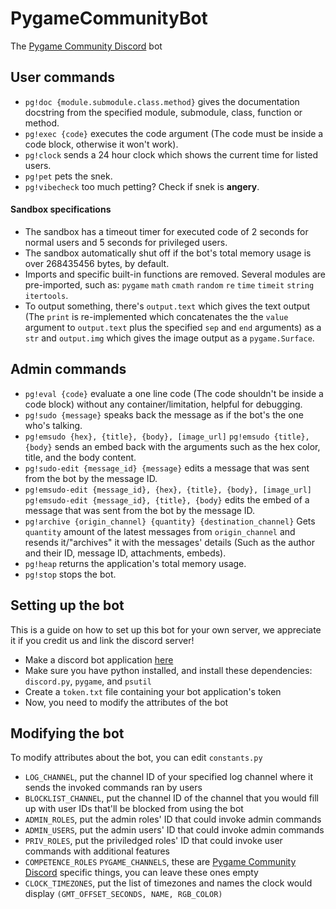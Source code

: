 # PygameCommunityBot
The [Pygame Community Discord](https://discord.gg/kD2Qq9tbKm) bot

## User commands
- `pg!doc {module.submodule.class.method}` gives the documentation docstring from the specified module, submodule, class, function or method.
- `pg!exec {code}` executes the code argument (The code must be inside a code block, otherwise it won't work).
- `pg!clock` sends a 24 hour clock which shows the current time for listed users.
- `pg!pet` pets the snek.
- `pg!vibecheck` too much petting? Check if snek is **angery**.

#### Sandbox specifications
- The sandbox has a timeout timer for executed code of 2 seconds for normal users and 5 seconds for privileged users.
- The sandbox automatically shut off if the bot's total memory usage is over 268435456 bytes, by default.
- Imports and specific built-in functions are removed. Several modules are pre-imported, such as: `pygame` `math` `cmath` `random` `re` `time` `timeit` `string` `itertools`.
- To output something, there's `output.text` which gives the text output (The `print` is re-implemented which concatenates the the `value` argument to `output.text` plus the specified `sep` and `end` arguments) as a `str` and `output.img` which gives the image output as a `pygame.Surface`.

## Admin commands
- `pg!eval {code}` evaluate a one line code (The code shouldn't be inside a code block) without any container/limitation, helpful for debugging.
- `pg!sudo {message}` speaks back the message as if the bot's the one who's talking.
- `pg!emsudo {hex}, {title}, {body}, [image_url]` `pg!emsudo {title}, {body}` sends an embed back with the arguments such as the hex color, title, and the body content.
- `pg!sudo-edit {message_id} {message}` edits a message that was sent from the bot by the message ID.
- `pg!emsudo-edit {message_id}, {hex}, {title}, {body}, [image_url]` `pg!emsudo-edit {message_id}, {title}, {body}` edits the embed of a message that was sent from the bot by the message ID.
- `pg!archive {origin_channel} {quantity} {destination_channel}` Gets `quantity` amount of the latest messages from `origin_channel` and resends it/"archives" it with the messages' details (Such as the author and their ID, message ID, attachments, embeds).
- `pg!heap` returns the application's total memory usage.
- `pg!stop` stops the bot.


## Setting up the bot
This is a guide on how to set up this bot for your own server, we appreciate it if you credit us and link the discord server!
- Make a discord bot application [here](https://discord.com/developers/applications)
- Make sure you have python installed, and install these dependencies: `discord.py`, `pygame`, and `psutil`
- Create a `token.txt` file containing your bot application's token
- Now, you need to modify the attributes of the bot

## Modifying the bot
To modify attributes about the bot, you can edit `constants.py`
- `LOG_CHANNEL`, put the channel ID of your specified log channel where it sends the invoked commands ran by users
- `BLOCKLIST_CHANNEL`, put the channel ID of the channel that you would fill up with user IDs that'll be blocked from using the bot
- `ADMIN_ROLES`, put the admin roles' ID that could invoke admin commands
- `ADMIN_USERS`, put the admin users' ID that could invoke admin commands
- `PRIV_ROLES`, put the priviledged roles' ID that could invoke user commands with additional features
- `COMPETENCE_ROLES` `PYGAME_CHANNELS`,  these are [Pygame Community Discord](https://discord.gg/kD2Qq9tbKm) specific things, you can leave these ones empty
- `CLOCK_TIMEZONES`, put the list of timezones and names the clock would display `(GMT_OFFSET_SECONDS, NAME, RGB_COLOR)`
